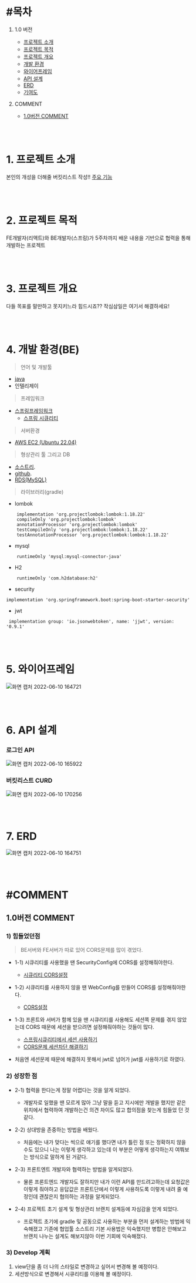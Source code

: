 # #목차
1) 1.0 버전
   - [프로젝트 소개](#1-프로젝트-소개)
   - [프로젝트 목적](#2-프로젝트-목적)
   - [프로젝트 개요](#3-프로젝트-개요)
   - [개발 환경](#4-개발-환경be)
   - [와이어프레임](#5-와이어프레임)
   - [API 설계](#6-api-설계)
   - [ERD](#7-erd)
   - [기여도](#8-)

2) COMMENT
   - [1.0버전 COMMENT](#10버전-comment)

<br>
<br>

# 1. 프로젝트 소개

본인의 개성을 더해줄 버킷리스트 작성!!
 [주요 기능 ](https://github.com/whitewise95/voyage99/wiki/6%EC%A3%BC%EC%B0%A8-%EC%9E%90%EB%B0%94-%EB%B0%8F-%EB%A6%AC%EC%95%A1%ED%8A%B8-%EB%AF%B8%EB%8B%88-%ED%94%84%EB%A1%9C%EC%A0%9D%ED%8A%B8-%EC%A3%BC%EC%9A%94-%EA%B8%B0%EB%8A%A5)

<br>
<br>

# 2. 프로젝트 목적

FE개발자(리액트)와 BE개발자(스프링)가 5주차까지 배운 내용을 기반으로 협력을 통해 개발하는 프로젝트

<br>
<br>

# 3. 프로젝트 개요

다들 목표를 말만하고 못지키느라 힘드시죠?? 작심삼일은 여기서 해결하세요!

<br>
<br>

# 4. 개발 환경(BE)  
> 언어 및 개발툴 
- [java](https://github.com/whitewise95/TIL/tree/main/Java)
- 인텔리제이
  
> 프레임워크
- [스프링프레임워크](https://github.com/whitewise95/TIL/tree/main/Java/Spring)
  - [스프링 시큐리티](https://github.com/whitewise95/TIL/tree/main/Java/Spring/SpringSecurity)
  
> 서버환경
-  [AWS EC2 (Ubuntu 22.04)](https://github.com/whitewise95/TIL/tree/main/AWS/EC2)
  
> 형상관리 툴 그리고 DB
- [소스트리](https://www.sourcetreeapp.com/).
- [github](https://github.com/whitewise95).
- [RDS(MySQL)](https://github.com/whitewise95/TIL/tree/main/AWS/RDS)

> 라이브러리(gradle)
- lombok
```
    implementation 'org.projectlombok:lombok:1.18.22'
    compileOnly 'org.projectlombok:lombok'
    annotationProcessor 'org.projectlombok:lombok'
    testCompileOnly 'org.projectlombok:lombok:1.18.22'
    testAnnotationProcessor 'org.projectlombok:lombok:1.18.22'
```
- mysql
```
    runtimeOnly 'mysql:mysql-connector-java'
```
- H2
```
    runtimeOnly 'com.h2database:h2'
```
- security
```
implementation 'org.springframework.boot:spring-boot-starter-security'
```
- jwt
```
 implementation group: 'io.jsonwebtoken', name: 'jjwt', version: '0.9.1'
```
  
<br>
<br>


# 5. 와이어프레임

![화면 캡처 2022-06-10 164721](https://user-images.githubusercontent.com/81284265/173017207-b5c4bb29-da04-4b69-b7bf-ffcf3ef53c45.png)

<br>
<br>

# 6. API 설계
### 로그인 API  

![화면 캡처 2022-06-10 165922](https://user-images.githubusercontent.com/81284265/173019366-60bfcff1-3ff1-4eca-bce1-733fd1dc3a72.png)  

### 버킷리스트 CURD
![화면 캡처 2022-06-10 170256](https://user-images.githubusercontent.com/81284265/173020012-c9b1acba-ab3d-49bf-b387-3e368f01798a.png)

<br>
<br>

# 7. ERD
![화면 캡처 2022-06-10 164751](https://user-images.githubusercontent.com/81284265/173017171-f9becb62-d4ba-48a1-bbda-5d4f3349e404.png)


<br>
<br>


# #COMMENT
## 1.0버전 COMMENT

### 1) 힘들었던점 
>  BE서버와 FE서버가 따로 있어 CORS문제를 많이 겪었다. 
- 1-1) 시큐리티를 사용했을 땐 SecurityConfig에 CORS를 설정해줘야한다.
  - [시큐리티 CORS설정](https://github.com/whitewise95/TIL/blob/main/Java/Spring/SpringSecurity/%EC%8A%A4%ED%94%84%EB%A7%81%EC%8B%9C%ED%81%90%EB%A6%AC%ED%8B%B0%20CORS%EC%84%A4%EC%A0%95.md)
- 1-2) 시큐리티를 사용하지 않을 땐 WebConfig를 만들어 CORS를 설정해줘야한다.
  - [CORS설정](https://github.com/whitewise95/TIL/blob/main/Java/Spring/%EC%8A%A4%ED%94%84%EB%A7%81%EB%B6%80%ED%8A%B8%20CORS%20%EC%84%A4%EC%A0%95.md) 
- 1-3) 프론트와 서버가 함께 있을 땐 시큐리티를 사용해도 세션쪽 문제를 겪지 않았는데 CORS 때문에 세션을 받으려면 설정해줘야하는 것들이 많다.
  - [스프링시큐리티에서 세션 사용하기](https://github.com/whitewise95/TIL/blob/main/Java/Spring/SpringSecurity/%EC%8A%A4%ED%94%84%EB%A7%81%EC%8B%9C%ED%81%90%EB%A6%AC%ED%8B%B0%20%EC%84%B8%EC%85%98%20%EC%9D%B4%EC%9A%A9%ED%95%98%EA%B8%B0.md) 
  - [CORS문제 세션차단 해결하기](https://github.com/whitewise95/TIL/blob/main/Java/Spring/SpringSecurity/%EC%8A%A4%ED%94%84%EB%A7%81%EC%8B%9C%ED%81%90%EB%A6%AC%ED%8B%B0%EC%97%90%EC%84%9C%20%EC%84%B8%EC%85%98%EC%B0%A8%EB%8B%A8%20%20CORS%20%EB%AC%B8%EC%A0%9C%20%ED%95%B4%EA%B2%B0%ED%95%98%EA%B8%B0.md)

- 처음엔 세션문제 때문에 해결하지 못해서 jwt로 넘어가 jwt를 사용하기로 하였다.

### 2) 성장한 점 
- 2-1) 협력을 한다는게 정말 어렵다는 것을 알게 되었다. 
  - 개발자로 일했을 땐 모르게 많아 그냥 말을 듣고 지시에만 개발을 했지만 같은 위치에서 협력하여 개발하는건 의견 차이도 많고 합의점을 찾는게 힘들었 던 것 같다.
- 2-2) 상대방을 존중하는 방법을 배웠다.
  - 처음에는 내가 맞다는 씩으로 얘기를 했다면 내가 틀린 점 또는 정확하지 않을 수도 있으니 나는 이렇게 생각하고 있는데 이 부분은 어떻게 생각하는지 여쭤보는 방식으로 말하게 된 거같다.

- 2-3) 프론트엔트 개발자와 협력하는 방법을 알게되었다.
  - 물론 프론트엔드 개발자도 잘하지만 내가 이런 API를 만드려고하는데 요청값은 이렇게 줘야하고 응답값은 프론트단에서 이렇게 사용하도록 이렇게 내려 줄 예정인데 괜찮은지 협의하는 과정을 알게되었다.

- 2-4) 프로젝트 초기 설계 및 형상관리 브랜치 설계등에 자심감을 얻게 되었다.
  - 프로젝트 초기에 gradle 및 공동으로 사용하는 부분을 먼저 설계하는 방법에 익숙해졌고 기존에 협업툴 소스트리 기본 사용법은 익숙했지만 병합은 안해보고 브랜치 나누는 설계도 해보지않아 이번 기회에 익숙해졌다. 

### 3) Develop 계획
1. view단을 좀 더 나의 스타일로 변경하고 싶어서 변경해 볼 예정이다.
2. 세션방식으로 변경해서 시큐리티를 이용해 볼 예정이다.
 
